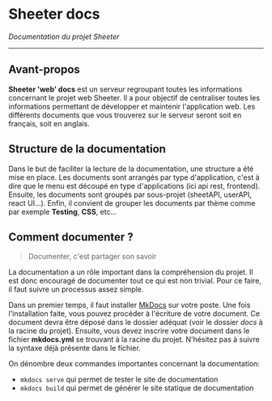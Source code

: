# Sheeter docs
*Documentation du projet Sheeter*
_____________
## Avant-propos

**Sheeter 'web' docs** est un serveur regroupant toutes les informations concernant le projet web Sheeter. Il a pour objectif de centraliser toutes les informations permettant de développer et maintenir l'application web. Les différents documents que vous trouverez sur le serveur seront soit en français, soit en anglais.

## Structure de la documentation

Dans le but de faciliter la lecture de la documentation, une structure a été mise en place. Les documents sont arrangés par type d'application, c'est à dire que le menu est découpé en type d'applications (ici api rest, frontend). Ensuite, les documents sont groupés par sous-projet (sheetAPI, userAPI, react UI...). Enfin, il convient de grouper les documents par thème comme par exemple **Testing**, **CSS**, etc...

## Comment documenter ?

> Documenter, c'est partager son savoir

La documentation a un rôle important dans la compréhension du projet. Il est donc encouragé de documenter tout ce qui est non trivial. Pour ce faire, il faut suivre un processus assez simple.

Dans un premier temps, il faut installer [MkDocs](https://www.mkdocs.org/) sur votre poste. Une fois l'installation faite, vous pouvez procéder à l'écriture de votre document. Ce document devra être déposé dans le dossier adéquat (voir le dossier *docs* à la racine du projet). Ensuite, vous devez inscrire votre document dans le fichier **mkdocs.yml** se trouvant à la racine du projet. N'hésitez pas à suivre la syntaxe déjà présente dans le fichier.

On dénombre deux commandes importantes concernant la documentation:

- `mkdocs serve` qui permet de tester le site de documentation
- `mkdocs build` qui permet de générer le site statique de documentation

